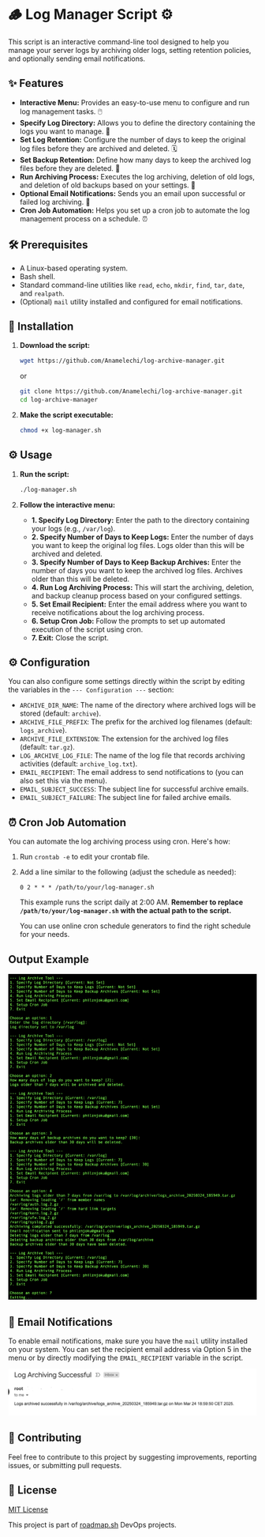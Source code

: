 # 🪵 Log Manager Script ⚙️

This script is an interactive command-line tool designed to help you manage your server logs by archiving older logs, setting retention policies, and optionally sending email notifications.

## ✨ Features

* **Interactive Menu:** Provides an easy-to-use menu to configure and run log management tasks. 🖱️
* **Specify Log Directory:** Allows you to define the directory containing the logs you want to manage. 📂
* **Set Log Retention:** Configure the number of days to keep the original log files before they are archived and deleted. 🗓️
* **Set Backup Retention:** Define how many days to keep the archived log files before they are deleted. 💾
* **Run Archiving Process:** Executes the log archiving, deletion of old logs, and deletion of old backups based on your settings. 🚀
* **Optional Email Notifications:** Sends you an email upon successful or failed log archiving. 📧
* **Cron Job Automation:** Helps you set up a cron job to automate the log management process on a schedule. ⏰

## 🛠️ Prerequisites

* A Linux-based operating system.
* Bash shell.
* Standard command-line utilities like `read`, `echo`, `mkdir`, `find`, `tar`, `date`, and `realpath`.
* (Optional) `mail` utility installed and configured for email notifications.

## 💾 Installation

1.  **Download the script:**
    ```bash
    wget https://github.com/Anamelechi/log-archive-manager.git
    ```
    or
    ```bash
    git clone https://github.com/Anamelechi/log-archive-manager.git
    cd log-archive-manager
    ```

2.  **Make the script executable:**
    ```bash
    chmod +x log-manager.sh
    ```

## ⚙️ Usage

1.  **Run the script:**
    ```bash
    ./log-manager.sh
    ```

2.  **Follow the interactive menu:**
    * **1. Specify Log Directory:** Enter the path to the directory containing your logs (e.g., `/var/log`).
    * **2. Specify Number of Days to Keep Logs:** Enter the number of days you want to keep the original log files. Logs older than this will be archived and deleted.
    * **3. Specify Number of Days to Keep Backup Archives:** Enter the number of days you want to keep the archived log files. Archives older than this will be deleted.
    * **4. Run Log Archiving Process:** This will start the archiving, deletion, and backup cleanup process based on your configured settings.
    * **5. Set Email Recipient:** Enter the email address where you want to receive notifications about the log archiving process.
    * **6. Setup Cron Job:** Follow the prompts to set up automated execution of the script using cron.
    * **7. Exit:** Close the script.

## ⚙️ Configuration

You can also configure some settings directly within the script by editing the variables in the `--- Configuration ---` section:

* `ARCHIVE_DIR_NAME`: The name of the directory where archived logs will be stored (default: `archive`).
* `ARCHIVE_FILE_PREFIX`: The prefix for the archived log filenames (default: `logs_archive`).
* `ARCHIVE_FILE_EXTENSION`: The extension for the archived log files (default: `tar.gz`).
* `LOG_ARCHIVE_LOG_FILE`: The name of the log file that records archiving activities (default: `archive_log.txt`).
* `EMAIL_RECIPIENT`: The email address to send notifications to (you can also set this via the menu).
* `EMAIL_SUBJECT_SUCCESS`: The subject line for successful archive emails.
* `EMAIL_SUBJECT_FAILURE`: The subject line for failed archive emails.

## ⏰ Cron Job Automation

You can automate the log archiving process using cron. Here's how:

1.  Run `crontab -e` to edit your crontab file.
2.  Add a line similar to the following (adjust the schedule as needed):

    ```cron
    0 2 * * * /path/to/your/log-manager.sh
    ```

    This example runs the script daily at 2:00 AM. **Remember to replace `/path/to/your/log-manager.sh` with the actual path to the script.**

    You can use online cron schedule generators to find the right schedule for your needs.

## Output Example
![Output](/assets/log-archive-manager.png)

## 📧 Email Notifications

To enable email notifications, make sure you have the `mail` utility installed on your system. You can set the recipient email address via Option 5 in the menu or by directly modifying the `EMAIL_RECIPIENT` variable in the script.

![Output](/assets/log-archive-manager-email.png)

## 🤝 Contributing

Feel free to contribute to this project by suggesting improvements, reporting issues, or submitting pull requests.

## 📄 License

[MIT License](LICENSE)


This project is part of [roadmap.sh](https://https://roadmap.sh/projects/log-archive-tool) DevOps projects.